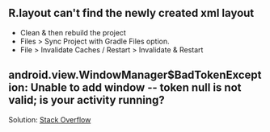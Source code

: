 ## R.layout can't find the newly created xml layout
- Clean & then rebuild the project
- Files > Sync Project with Gradle Files option.
- File > Invalidate Caches / Restart > Invalidate & Restart
## android.view.WindowManager$BadTokenException: Unable to add window -- token null is not valid; is your activity running?
Solution: [Stack Overflow](https://stackoverflow.com/questions/27087983/unable-to-add-window-token-null-is-not-valid-is-your-activity-running/#answer-50716727)